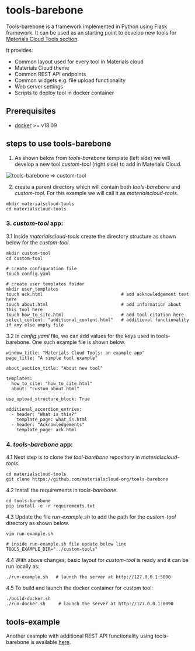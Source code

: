 # tools-barebone

Tools-barebone is a framework implemented in Python using Flask framework. 
It can be used as an starting point to develop new tools for 
[Materials Cloud Tools section](https://www.materialscloud.org/work/tools/options).

It provides:

* Common layout used for every tool in Materials cloud
* Materials Cloud theme
* Common REST API endpoints
* Common widgets e.g. file upload functionality
* Web server settings
* Scripts to deploy tool in docker container

## Prerequisites

* [docker](https://www.docker.com/) >= v18.09

## steps to use tools-barebone

1. As shown below from _tools-barebone_ template (left side) we will develop a new tool 
_custom-tool_ (right side) to add in Materials Cloud.

![tools-barebone => custom-tool](https://github.com/materialscloud-org/tools-barebone/blob/master/webservice/static/img/tool_templates.png)

2. create a parent directory which will contain both _tools-barebone_ and _custom-tool_. 
For this example we will call it as _materialscloud-tools_. 

```
mkdir materialscloud-tools
cd materialscloud-tools
```

### 3. _custom-tool_ app:

3.1 Inside _materialscloud-tools_ create the directory structure as shown below 
for the _custom-tool_.

```
mkdir custom-tool
cd custom-tool

# create configuration file
touch config.yaml

# create user templates folder
mkdir user_templates
touch ack.html                              # add acknowledgement text here
touch about.html                            # add information about this tool here
touch how_to_site.html                      # add tool citation here
select_content: "additional_content.html"   # additional functionality if any else empty file

```

3.2 In _config.yaml_ file, we can add values for the keys used in tools-barebone. One such 
example file is shown below. 

```
window_title: "Materials Cloud Tools: an example app"
page_title: "A simple tool example"

about_section_title: "About new tool"

templates:
  how_to_cite: "how_to_cite.html"
  about: "custom_about.html"

use_upload_structure_block: True

additional_accordion_entries:
  - header: "What is this?"
    template_page: what_is.html
  - header: "Acknowledgements"
    template_page: ack.html

```


### 4. _tools-barebone_ app:

4.1 Next step is to clone the _tool-barebone_ repository in _materialscloud-tools_.

```
cd materialscloud-tools
git clone https://github.com/materialscloud-org/tools-barebone
```

4.2 Install the requirements in _tools-barebone_.

```
cd tools-barebone
pip install -e -r requirements.txt
```

4.3 Update the file _run-example.sh_ to add the path for the _custom-tool_ directory as shown below.

```
vim run-example.sh 

# inside run-example.sh file update below line 
TOOLS_EXAMPLE_DIR="../custom-tools"
```

4.4 With above changes, basic layout for _custom-tool_ is ready and it can be run locally as:

```
./run-example.sh   # launch the server at http://127.0.0.1:5000
```


4.5 To build and launch the docker container for custom tool:
 
```
./build-docker.sh
./run-docker.sh     # launch the server at http://127.0.0.1:8090
 ```


## tools-example

Another example with additional REST API functionality using tools-barebone is available 
[here](https://github.com/materialscloud-org/tools-example).

